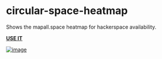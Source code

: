 # circular-space-heatmap

Shows the mapall.space heatmap for hackerspace availability.

**[USE IT][web]**

[![image](https://user-images.githubusercontent.com/564768/182895825-2267d4ff-9611-45a0-aee1-1a90acb6f03e.png)][web]


[web]: https://ammanvms.github.io/circular-space-heatmap/
